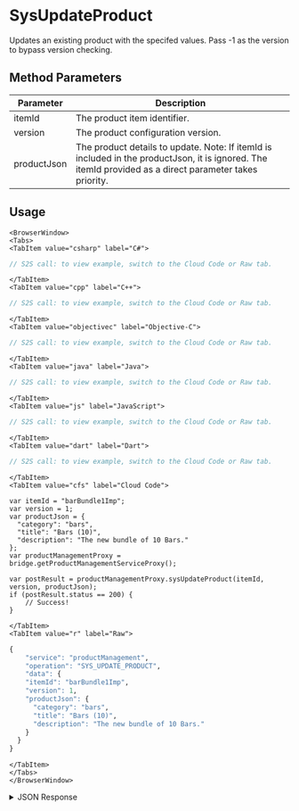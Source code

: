 # SysUpdateProduct

Updates an existing product with the specifed values. Pass -1 as the version to bypass version checking.

<PartialServop service_name="productManagement" operation_name="SYS_UPDATE_PRODUCT" />

## Method Parameters

| Parameter   | Description                                                                                                                                             |
| ----------- | ------------------------------------------------------------------------------------------------------------------------------------------------------- |
| itemId      | The product item identifier.                                                                                                                            |
| version     | The product configuration version.                                                                                                                      |
| productJson | The product details to update. Note: If itemId is included in the productJson, it is ignored. The itemId provided as a direct parameter takes priority. |

## Usage

```mdx-code-block
<BrowserWindow>
<Tabs>
<TabItem value="csharp" label="C#">
```

```csharp
// S2S call: to view example, switch to the Cloud Code or Raw tab.
```

```mdx-code-block
</TabItem>
<TabItem value="cpp" label="C++">
```

```cpp
// S2S call: to view example, switch to the Cloud Code or Raw tab.
```

```mdx-code-block
</TabItem>
<TabItem value="objectivec" label="Objective-C">
```

```objectivec
// S2S call: to view example, switch to the Cloud Code or Raw tab.
```

```mdx-code-block
</TabItem>
<TabItem value="java" label="Java">
```

```java
// S2S call: to view example, switch to the Cloud Code or Raw tab.
```

```mdx-code-block
</TabItem>
<TabItem value="js" label="JavaScript">
```

```javascript
// S2S call: to view example, switch to the Cloud Code or Raw tab.
```

```mdx-code-block
</TabItem>
<TabItem value="dart" label="Dart">
```

```dart
// S2S call: to view example, switch to the Cloud Code or Raw tab.
```

```mdx-code-block
</TabItem>
<TabItem value="cfs" label="Cloud Code">
```

```cfscript
var itemId = "barBundle1Imp";
var version = 1;
var productJson = {
  "category": "bars",
  "title": "Bars (10)",
  "description": "The new bundle of 10 Bars."
};
var productManagementProxy = bridge.getProductManagementServiceProxy();

var postResult = productManagementProxy.sysUpdateProduct(itemId, version, productJson);
if (postResult.status == 200) {
    // Success!
}
```

```mdx-code-block
</TabItem>
<TabItem value="r" label="Raw">
```

```r
{
	"service": "productManagement",
	"operation": "SYS_UPDATE_PRODUCT",
	"data": {
    "itemId": "barBundle1Imp",
    "version": 1,
    "productJson": {
      "category": "bars",
      "title": "Bars (10)",
      "description": "The new bundle of 10 Bars."
    }
  }
}
```

```mdx-code-block
</TabItem>
</Tabs>
</BrowserWindow>
```

<details>
<summary>JSON Response</summary>

```json
{
    "data": {
        "gameId": "23783",
        "itemId": "barBundle1Imp",
        "type": "Subscription",
        "iTunesSubscriptionType": "Free",
        "category": "bars",
        "title": "Bars (10)",
        "description": "The new bundle of 10 Bars.",
        "imageUrl": "",
        "currency": {
            "bar": 10
        },
        "parentCurrency": {},
        "peerCurrency": {},
        "defaultPriceId": -1,
        "prices": [],
        "data": {
            "customAttr": "value"
        },
        "createdAt": 1592594640577,
        "updatedAt": 1592596878019,
        "version": 2,
        "absoluteImageUrl": "https://api.braincloudservers.com/files/portal/g/23783"
    },
    "status": 200
}
```

</details>
